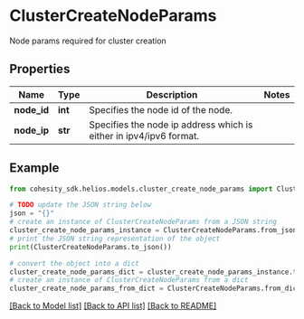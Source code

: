 # ClusterCreateNodeParams

Node params required for cluster creation

## Properties

Name | Type | Description | Notes
------------ | ------------- | ------------- | -------------
**node_id** | **int** | Specifies the node id of the node. | 
**node_ip** | **str** | Specifies the node ip address which is either in ipv4/ipv6 format. | 

## Example

```python
from cohesity_sdk.helios.models.cluster_create_node_params import ClusterCreateNodeParams

# TODO update the JSON string below
json = "{}"
# create an instance of ClusterCreateNodeParams from a JSON string
cluster_create_node_params_instance = ClusterCreateNodeParams.from_json(json)
# print the JSON string representation of the object
print(ClusterCreateNodeParams.to_json())

# convert the object into a dict
cluster_create_node_params_dict = cluster_create_node_params_instance.to_dict()
# create an instance of ClusterCreateNodeParams from a dict
cluster_create_node_params_from_dict = ClusterCreateNodeParams.from_dict(cluster_create_node_params_dict)
```
[[Back to Model list]](../README.md#documentation-for-models) [[Back to API list]](../README.md#documentation-for-api-endpoints) [[Back to README]](../README.md)


